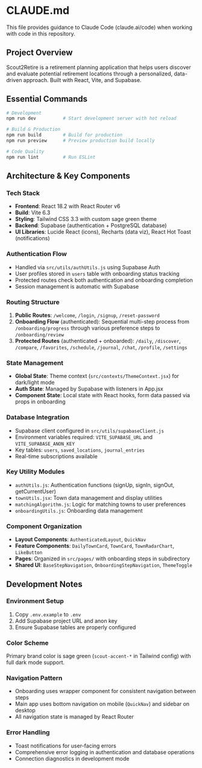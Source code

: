 # CLAUDE.md

This file provides guidance to Claude Code (claude.ai/code) when working with code in this repository.

## Project Overview

Scout2Retire is a retirement planning application that helps users discover and evaluate potential retirement locations through a personalized, data-driven approach. Built with React, Vite, and Supabase.

## Essential Commands

```bash
# Development
npm run dev          # Start development server with hot reload

# Build & Production
npm run build        # Build for production
npm run preview      # Preview production build locally

# Code Quality
npm run lint         # Run ESLint
```

## Architecture & Key Components

### Tech Stack
- **Frontend**: React 18.2 with React Router v6
- **Build**: Vite 6.3
- **Styling**: Tailwind CSS 3.3 with custom sage green theme
- **Backend**: Supabase (authentication + PostgreSQL database)
- **UI Libraries**: Lucide React (icons), Recharts (data viz), React Hot Toast (notifications)

### Authentication Flow
- Handled via `src/utils/authUtils.js` using Supabase Auth
- User profiles stored in `users` table with onboarding status tracking
- Protected routes check both authentication and onboarding completion
- Session management is automatic with Supabase

### Routing Structure
1. **Public Routes**: `/welcome`, `/login`, `/signup`, `/reset-password`
2. **Onboarding Flow** (authenticated): Sequential multi-step process from `/onboarding/progress` through various preference steps to `/onboarding/review`
3. **Protected Routes** (authenticated + onboarded): `/daily`, `/discover`, `/compare`, `/favorites`, `/schedule`, `/journal`, `/chat`, `/profile`, `/settings`

### State Management
- **Global State**: Theme context (`src/contexts/ThemeContext.jsx`) for dark/light mode
- **Auth State**: Managed by Supabase with listeners in App.jsx
- **Component State**: Local state with React hooks, form data passed via props in onboarding

### Database Integration
- Supabase client configured in `src/utils/supabaseClient.js`
- Environment variables required: `VITE_SUPABASE_URL` and `VITE_SUPABASE_ANON_KEY`
- Key tables: `users`, `saved_locations`, `journal_entries`
- Real-time subscriptions available

### Key Utility Modules
- `authUtils.js`: Authentication functions (signUp, signIn, signOut, getCurrentUser)
- `townUtils.jsx`: Town data management and display utilities
- `matchingAlgorithm.js`: Logic for matching towns to user preferences
- `onboardingUtils.js`: Onboarding data management

### Component Organization
- **Layout Components**: `AuthenticatedLayout`, `QuickNav`
- **Feature Components**: `DailyTownCard`, `TownCard`, `TownRadarChart`, `LikeButton`
- **Pages**: Organized in `src/pages/` with onboarding steps in subdirectory
- **Shared UI**: `BaseStepNavigation`, `OnboardingStepNavigation`, `ThemeToggle`

## Development Notes

### Environment Setup
1. Copy `.env.example` to `.env`
2. Add Supabase project URL and anon key
3. Ensure Supabase tables are properly configured

### Color Scheme
Primary brand color is sage green (`scout-accent-*` in Tailwind config) with full dark mode support.

### Navigation Pattern
- Onboarding uses wrapper component for consistent navigation between steps
- Main app uses bottom navigation on mobile (`QuickNav`) and sidebar on desktop
- All navigation state is managed by React Router

### Error Handling
- Toast notifications for user-facing errors
- Comprehensive error logging in authentication and database operations
- Connection diagnostics in development mode